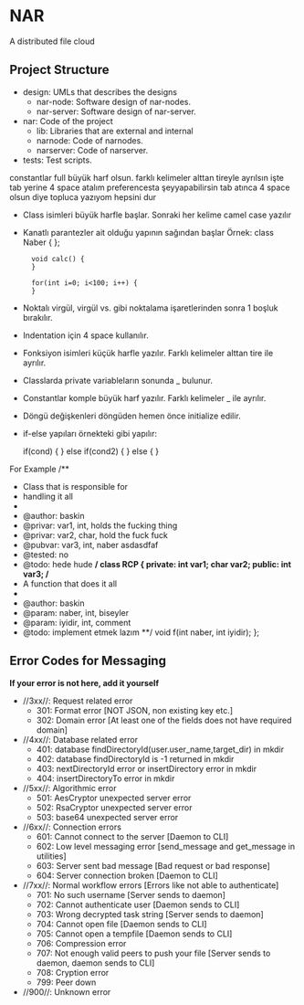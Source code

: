 # NAR
A distributed file cloud
## Project Structure
- design: UMLs that describes the designs
  - nar-node: Software design of nar-nodes.
  - nar-server: Software design of nar-server.
- nar: Code of the project
  - lib: Libraries that are external and internal
  - narnode: Code of narnodes.
  - narserver: Code of narserver.
- tests: Test scripts.




constantlar full büyük harf olsun. farklı kelimeler alttan tireyle ayrılsın
işte tab yerine 4 space atalım
preferencesta şeyyapabilirsin
tab atınca 4 space olsun diye
topluca yazıyom hepsini dur
- Class isimleri büyük harfle başlar. Sonraki her kelime camel case yazılır
- Kanatlı parantezler ait olduğu yapının sağından başlar
    Örnek:
        class Naber {
        };

        void calc() {
        }

        for(int i=0; i<100; i++) {
        }

- Noktalı virgül, virgül vs. gibi noktalama işaretlerinden sonra 1 boşluk bırakılır.
- Indentation için 4 space kullanılır.
- Fonksiyon isimleri küçük harfle yazılır. Farklı kelimeler alttan tire ile ayrılır.
- Classlarda private variableların sonunda _ bulunur.
- Constantlar komple büyük harf yazılır. Farklı kelimeler _ ile ayrılır.
- Döngü değişkenleri döngüden hemen önce initialize edilir.
- if-else yapıları örnekteki gibi yapılır:

    if(cond) {
    } else if(cond2) {
    } else {
    }



 For Example
/**
* Class that is responsible for
* handling it all
*
* @author: baskin
* @privar: var1, int, holds the fucking thing
* @privar: var2, char, hold the fuck fuck
* @pubvar: var3, int, naber asdasdfaf
* @tested: no
* @todo: hede hude
**/
class RCP {
private:
int var1;
char var2;
public:
int var3;
/**
* A function that does it all
*
* @author: baskin
* @param: naber, int, biseyler
* @param: iyidir, int, comment
* @todo: implement etmek lazım
**/
void f(int naber, int iyidir);
};


## Error Codes for Messaging
**If your error is not here, add it yourself**
* //3xx//: Request related error
    * 301: Format error [NOT JSON, non existing key etc.]
    * 302: Domain error [At least one of the fields does not have required domain]
* //4xx//: Database related error
    * 401: database findDirectoryId(user.user_name,target_dir) in mkdir
    * 402: database findDirectoryId is -1 returned in mkdir
    * 403: nextDirectoryId error or insertDirectory error in mkdir
    * 404: insertDirectoryTo error in mkdir
* //5xx//: Algorithmic error
    * 501: AesCryptor unexpected server error
    * 502: RsaCryptor unexpected server error
    * 503: base64 unexpected server error
* //6xx//: Connection errors
    * 601: Cannot connect to the server [Daemon to CLI]
    * 602: Low level messaging error [send_message and get_message in utilities]
    * 603: Server sent bad message [Bad request or bad response]
    * 604: Server connection broken [Daemon to CLI]
* //7xx//: Normal workflow errors [Errors like not able to authenticate]
    * 701: No such username [Server sends to daemon]
    * 702: Cannot authenticate user [Daemon sends to CLI]
    * 703: Wrong decrypted task string [Server sends to daemon]
    * 704: Cannot open file [Daemon sends to CLI]
    * 705: Cannot open a tempfile [Daemon sends to CLI]
    * 706: Compression error
    * 707: Not enough valid peers to push your file [Server sends to daemon, daemon sends to CLI]
    * 708: Cryption error
    * 799: Peer down
* //900//: Unknown error
